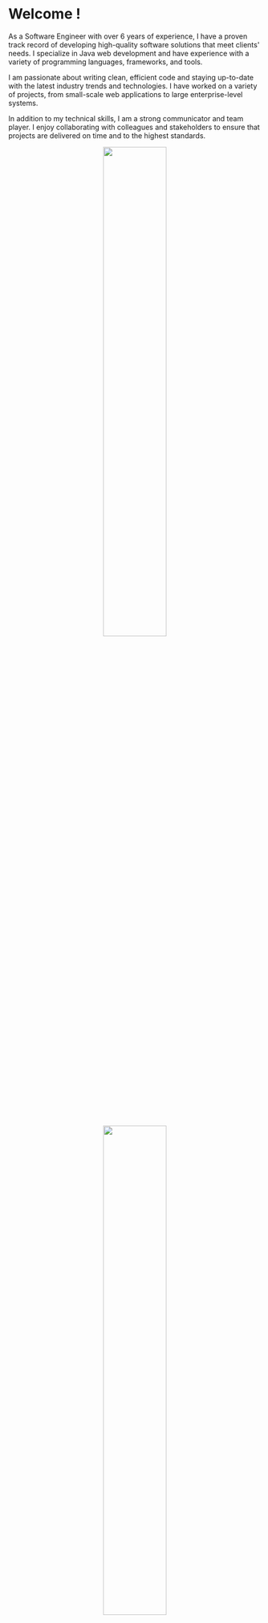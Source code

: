 # Welcome !

As a Software Engineer with over 6 years of experience, I have a proven track record of developing high-quality software solutions that meet clients' needs. I specialize in Java web development and have experience with a variety of programming languages, frameworks, and tools.

I am passionate about writing clean, efficient code and staying up-to-date with the latest industry trends and technologies. I have worked on a variety of projects, from small-scale web applications to large enterprise-level systems.

In addition to my technical skills, I am a strong communicator and team player. I enjoy collaborating with colleagues and stakeholders to ensure that projects are delivered on time and to the highest standards.

<p align="center">
  <img width="50%" src="https://github-readme-stats.vercel.app/api?username=graur&show_icons=true&theme=tokyonight" />
  <img width="50%" src="https://github-readme-streak-stats.herokuapp.com/?user=graur&theme=tokyonight" />
</p>
<!--
**Graur/graur** is a ✨ _special_ ✨ repository because its `README.md` (this file) appears on your GitHub profile.

Here are some ideas to get you started:

- 🔭 I’m currently working on ...
- 🌱 I’m currently learning ...
- 👯 I’m looking to collaborate on ...
- 🤔 I’m looking for help with ...
- 💬 Ask me about ...
- 📫 How to reach me: ...
- 😄 Pronouns: ...
- ⚡ Fun fact: ...
-->
